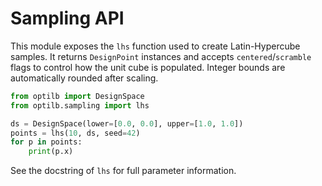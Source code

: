 # Sampling API

This module exposes the `lhs` function used to create Latin-Hypercube samples.
It returns `DesignPoint` instances and accepts `centered`/`scramble` flags to
control how the unit cube is populated. Integer bounds are automatically
rounded after scaling.

```python
from optilb import DesignSpace
from optilb.sampling import lhs

ds = DesignSpace(lower=[0.0, 0.0], upper=[1.0, 1.0])
points = lhs(10, ds, seed=42)
for p in points:
    print(p.x)
```

See the docstring of `lhs` for full parameter information.
